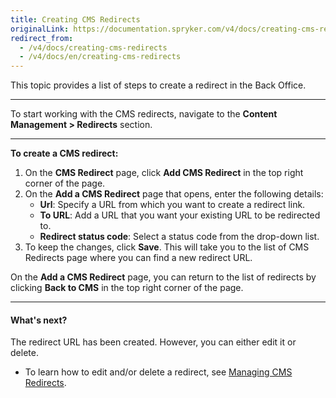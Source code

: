 ```yaml
---
title: Creating CMS Redirects
originalLink: https://documentation.spryker.com/v4/docs/creating-cms-redirects
redirect_from:
  - /v4/docs/creating-cms-redirects
  - /v4/docs/en/creating-cms-redirects
---
```


This topic provides a list of steps to create a redirect in the Back Office.
***
To start working with the CMS redirects, navigate to the **Content Management > Redirects** section.
***

**To create a CMS redirect:**
1. On the **CMS Redirect** page, click **Add CMS Redirect** in the top right corner of the page.
2. On the **Add a CMS Redirect** page that opens, enter the following details:
    * **Url**: Specify a URL from which you want to create a redirect link.
    * **To URL**: Add a URL that you want your existing URL to be redirected to.
    * **Redirect status code**: Select a status code from the drop-down list. 
3. To keep the changes, click **Save**. This will take you to the list of CMS Redirects page where you can find a new redirect URL.

On the **Add a CMS Redirect** page, you can return to the list of redirects by clicking **Back to CMS** in the top right corner of the page.
***
#### What's next?
The redirect URL has been created. However, you can either edit it or delete.

* To learn how to edit and/or delete a redirect, see [Managing CMS Redirects](/docs/scos/user/user-guides/202001.0/back-office-user-guide/content-management/redirects/managing-cms-redirects.html).
